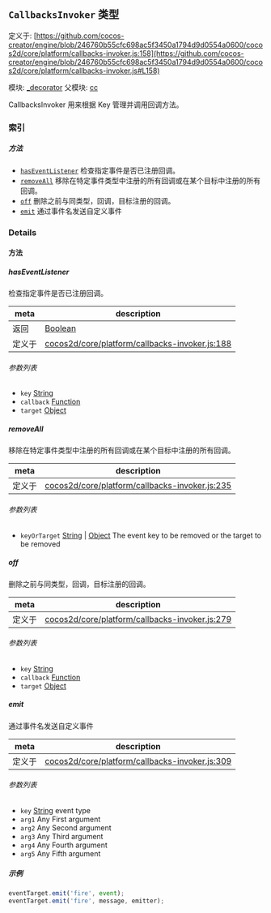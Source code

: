 ## `CallbacksInvoker` 类型


定义于: [https://github.com/cocos-creator/engine/blob/246760b55cfc698ac5f3450a1794d9d0554a0600/cocos2d/core/platform/callbacks-invoker.js:158](https://github.com/cocos-creator/engine/blob/246760b55cfc698ac5f3450a1794d9d0554a0600/cocos2d/core/platform/callbacks-invoker.js#L158)

模块: [_decorator](../modules/_decorator.md)
父模块: [cc](../modules/cc.md)


CallbacksInvoker 用来根据 Key 管理并调用回调方法。



### 索引



##### 方法

  - [`hasEventListener`](#haseventlistener) 检查指定事件是否已注册回调。
  - [`removeAll`](#removeall) 移除在特定事件类型中注册的所有回调或在某个目标中注册的所有回调。
  - [`off`](#off) 删除之前与同类型，回调，目标注册的回调。
  - [`emit`](#emit) 通过事件名发送自定义事件



### Details




<!-- Method Block -->
#### 方法


##### hasEventListener

检查指定事件是否已注册回调。

| meta | description |
|------|-------------|
| 返回 | <a href="https://developer.mozilla.org/en/JavaScript/Reference/Global_Objects/Boolean" class="crosslink external" target="_blank">Boolean</a> 
| 定义于 | [cocos2d/core/platform/callbacks-invoker.js:188](https://github.com/cocos-creator/engine/blob/246760b55cfc698ac5f3450a1794d9d0554a0600/cocos2d/core/platform/callbacks-invoker.js#L188) |

###### 参数列表
- `key` <a href="https://developer.mozilla.org/en/JavaScript/Reference/Global_Objects/String" class="crosslink external" target="_blank">String</a>  
- `callback` <a href="https://developer.mozilla.org/en/JavaScript/Reference/Global_Objects/Function" class="crosslink external" target="_blank">Function</a>  
- `target` <a href="https://developer.mozilla.org/en/JavaScript/Reference/Global_Objects/Object" class="crosslink external" target="_blank">Object</a>  


##### removeAll

移除在特定事件类型中注册的所有回调或在某个目标中注册的所有回调。

| meta | description |
|------|-------------|
| 定义于 | [cocos2d/core/platform/callbacks-invoker.js:235](https://github.com/cocos-creator/engine/blob/246760b55cfc698ac5f3450a1794d9d0554a0600/cocos2d/core/platform/callbacks-invoker.js#L235) |

###### 参数列表
- `keyOrTarget` <a href="https://developer.mozilla.org/en/JavaScript/Reference/Global_Objects/String" class="crosslink external" target="_blank">String</a> &#124; <a href="https://developer.mozilla.org/en/JavaScript/Reference/Global_Objects/Object" class="crosslink external" target="_blank">Object</a> The event key to be removed or the target to be removed


##### off

删除之前与同类型，回调，目标注册的回调。

| meta | description |
|------|-------------|
| 定义于 | [cocos2d/core/platform/callbacks-invoker.js:279](https://github.com/cocos-creator/engine/blob/246760b55cfc698ac5f3450a1794d9d0554a0600/cocos2d/core/platform/callbacks-invoker.js#L279) |

###### 参数列表
- `key` <a href="https://developer.mozilla.org/en/JavaScript/Reference/Global_Objects/String" class="crosslink external" target="_blank">String</a>  
- `callback` <a href="https://developer.mozilla.org/en/JavaScript/Reference/Global_Objects/Function" class="crosslink external" target="_blank">Function</a>  
- `target` <a href="https://developer.mozilla.org/en/JavaScript/Reference/Global_Objects/Object" class="crosslink external" target="_blank">Object</a>  


##### emit

通过事件名发送自定义事件

| meta | description |
|------|-------------|
| 定义于 | [cocos2d/core/platform/callbacks-invoker.js:309](https://github.com/cocos-creator/engine/blob/246760b55cfc698ac5f3450a1794d9d0554a0600/cocos2d/core/platform/callbacks-invoker.js#L309) |

###### 参数列表
- `key` <a href="https://developer.mozilla.org/en/JavaScript/Reference/Global_Objects/String" class="crosslink external" target="_blank">String</a> event type
- `arg1` Any First argument
- `arg2` Any Second argument
- `arg3` Any Third argument
- `arg4` Any Fourth argument
- `arg5` Any Fifth argument

##### 示例

```js
eventTarget.emit('fire', event);
eventTarget.emit('fire', message, emitter);
```


